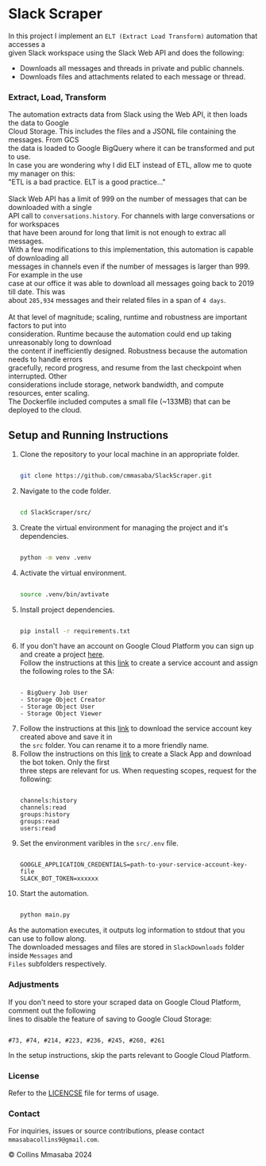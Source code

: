 # Slack Scraper
In this project I implement an `ELT (Extract Load Transform)` automation that accesses a<br>
given Slack workspace using the Slack Web API and does the following:
- Downloads all messages and threads in private and public channels.
- Downloads files and attachments related to each message or thread.

### Extract, Load, Transform
The automation extracts data from Slack using the Web API, it then loads the data to Google<br>
Cloud Storage. This includes the files and a JSONL file containing the messages. From GCS<br>
the data is loaded to Google BigQuery where it can be transformed and put to use.<br>
In case you are wondering why I did ELT instead of ETL, allow me to quote my manager on this:<br>
"ETL is a bad practice. ELT is a good practice..."<br><br>
Slack Web API has a limit of 999 on the number of messages that can be downloaded with a single<br>
API call to `conversations.history`. For channels with large conversations or for workspaces<br>
that have been around for long that limit is not enough to extrac all messages.<br>
With a few modifications to this implementation, this automation is capable of downloading all<br>
messages in channels even if the number of messages is larger than 999. For example in the use<br>
case at our office it was able to download all messages going back to 2019 till date. This was<br>
about `285,934` messages and their related files in a span of `4 days`.<br><br>
At that level of magnitude; scaling, runtime and robustness are important factors to put into<br>
consideration. Runtime because the automation could end up taking unreasonably long to download<br>
the content if inefficiently designed. Robustness because the automation needs to handle errors<br>
gracefully, record progress, and resume from the last checkpoint when interrupted. Other <br>
considerations include storage, network bandwidth, and compute resources, enter scaling.<br>
The Dockerfile included computes a small file (~133MB) that can be deployed to the cloud.<br>

## Setup and Running Instructions
1. Clone the repository to your local machine in an appropriate folder.<br>
    ```bash

    git clone https://github.com/cmmasaba/SlackScraper.git

    ```
2. Navigate to the code folder.
    ```bash

    cd SlackScraper/src/

    ```
3. Create the virtual environment for managing the project and it's dependencies.
    ```bash

    python -m venv .venv

    ```
4. Activate the virtual environment.
    ```bash

    source .venv/bin/avtivate

    ```
5. Install project dependencies.
    ```bash

    pip install -r requirements.txt

    ```
6. If you don't have an account on Google Cloud Platform you can sign up and create a project
   [here](https://cloud.google.com/?hl=en).<br>
   Follow the instructions at this [link](https://cloud.google.com/iam/docs/service-accounts-create#iam-service-accounts-create-console) to create a service account and assign the following roles to the SA:<br>
   ```

   - BigQuery Job User
   - Storage Object Creator
   - Storage Object User
   - Storage Object Viewer

    ```
7. Follow the instructions at this [link](https://cloud.google.com/iam/docs/keys-create-delete) to download the service account key created above and save it in<br> the `src` folder. You can rename it to a more friendly name.
8. Follow the instructions on this [link](https://api.slack.com/quickstart) to create a Slack App and download the bot token. Only the first<br>
three steps are relevant for us. When requesting scopes, request for the following:
    ```
    
    channels:history
    channels:read
    groups:history
    groups:read
    users:read

    ```
9. Set the environment varibles in the `src/.env` file.
    ```

    GOOGLE_APPLICATION_CREDENTIALS=path-to-your-service-account-key-file
    SLACK_BOT_TOKEN=xxxxxx

    ```
10. Start the automation.
    ```bash

    python main.py

    ```

As the automation executes, it outputs log information to stdout that you can use to follow along.<br>
The downloaded messages and files are stored in `SlackDownloads` folder inside `Messages` and <br>
`Files` subfolders respectively.

### Adjustments
If you don't need to store your scraped data on Google Cloud Platform, comment out the following<br>
lines to disable the feature of saving to Google Cloud Storage:
```

#73, #74, #214, #223, #236, #245, #260, #261 

```
In the setup instructions, skip the parts relevant to Google Cloud Platform.

### License
Refer to the [LICENCSE](/LICENSE) file for terms of usage. 

### Contact
For inquiries, issues or source contributions, please contact `mmasabacollins9@gmail.com`.

&copy; Collins Mmasaba 2024